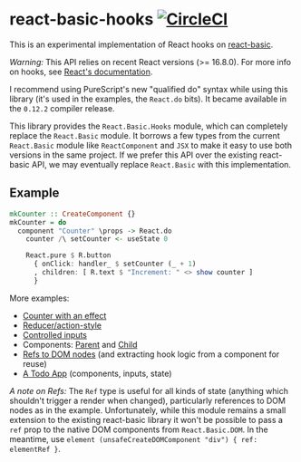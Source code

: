 # react-basic-hooks [![CircleCI](https://circleci.com/gh/spicydonuts/purescript-react-basic-hooks.svg?style=svg)](https://circleci.com/gh/spicydonuts/purescript-react-basic-hooks)

This is an experimental implementation of React hooks on [react-basic](https://github.com/lumihq/purescript-react-basic).

*Warning:* This API relies on recent React versions (>= 16.8.0).
For more info on hooks, see [React's documentation](https://reactjs.org/docs/hooks-intro.html).

I recommend using PureScript's new "qualified do" syntax while using this library (it's used in the examples, the `React.do` bits).
It became available in the  `0.12.2` compiler release.

This library provides the `React.Basic.Hooks` module, which can completely replace the `React.Basic` module.
It borrows a few types from the current `React.Basic` module like `ReactComponent` and `JSX` to make it easy to use both versions in the same project.
If we prefer this API over the existing react-basic API, we may eventually replace `React.Basic` with this implementation.

## Example

```purs
mkCounter :: CreateComponent {}
mkCounter = do
  component "Counter" \props -> React.do
    counter /\ setCounter <- useState 0

    React.pure $ R.button
      { onClick: handler_ $ setCounter (_ + 1)
      , children: [ R.text $ "Increment: " <> show counter ]
      }
```

More examples:

- [Counter with an effect](./examples/counter/src/Counter.purs)
- [Reducer/action-style](./examples/reducer/src/Reducer.purs)
- [Controlled inputs](./examples/controlled-input/src/ControlledInput.purs)
- Components: [Parent](./examples/component/src/Container.purs) and [Child](./examples/component/src/ToggleButton.purs)
- [Refs to DOM nodes](./examples/refs/src/Refs.purs) (and extracting hook logic from a component for reuse)
- [A Todo App](./examples/todo-app/src/TodoApp.purs) (components, inputs, state)

*A note on Refs:* The `Ref` type is useful for all kinds of state (anything which shouldn't trigger a render when changed), particularly references to DOM nodes as in the example.
Unfortunately, while this module remains a small extension to the existing react-basic library it won't be possible to pass a `ref` prop to the native DOM components from `React.Basic.DOM`.
In the meantime, use `element (unsafeCreateDOMComponent "div") { ref: elementRef }`.
